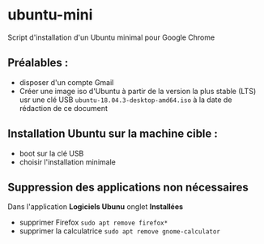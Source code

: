 # ubuntu-mini
Script d'installation d'un Ubuntu minimal pour Google Chrome

## Préalables :
- disposer d'un compte Gmail
- Créer une image iso d'Ubuntu à partir de la version la plus stable (LTS) usr une clé USB
  ```ubuntu-18.04.3-desktop-amd64.iso``` à la date de rédaction de ce document

## Installation Ubuntu sur la machine cible :
- boot sur la clé USB
- choisir l'installation minimale

## Suppression des applications non nécessaires
Dans l'application **Logiciels Ubunu** onglet **Installées**
- supprimer Firefox ```sudo apt remove firefox*```
- supprimer la calculatrice ```sudo apt remove gnome-calculator```

